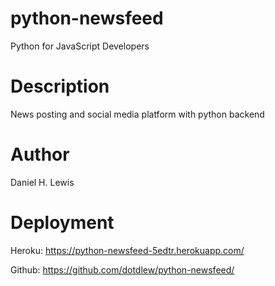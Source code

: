# python-newsfeed
Python for JavaScript Developers

# Description
News posting and social media platform with python backend

# Author
Daniel H. Lewis

# Deployment
Heroku: https://python-newsfeed-5edtr.herokuapp.com/

Github: https://github.com/dotdlew/python-newsfeed/
